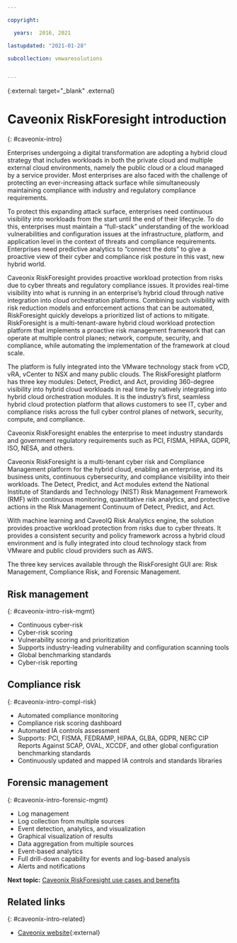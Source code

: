 ```yaml
---

copyright:

  years:  2016, 2021

lastupdated: "2021-01-28"

subcollection: vmwaresolutions


---
```


{:external: target="_blank" .external}

# Caveonix RiskForesight introduction
{: #caveonix-intro}

Enterprises undergoing a digital transformation are adopting a hybrid cloud strategy that includes workloads in both the private cloud and multiple external cloud environments, namely the public cloud or a cloud managed by a service provider. Most enterprises are also faced with the challenge of protecting an ever-increasing attack surface while simultaneously maintaining compliance with industry and regulatory compliance requirements.

To protect this expanding attack surface, enterprises need continuous visibility into workloads from the start until the end of their lifecycle. To do this, enterprises must maintain a “full-stack” understanding of the workload vulnerabilities and configuration issues at the infrastructure, platform, and application level in the context of threats and compliance requirements. Enterprises need predictive analytics to “connect the dots” to give a proactive view of their cyber and compliance risk posture in this vast, new hybrid world.

Caveonix RiskForesight provides proactive workload protection from risks due to cyber threats and regulatory compliance issues. It provides real-time visibility into what is running in an enterprise’s hybrid cloud through native integration into cloud orchestration platforms. Combining such visibility with risk reduction models and enforcement actions that can be automated, RiskForesight quickly develops a prioritized list of actions to mitigate. RiskForesight is a multi-tenant-aware hybrid cloud workload protection platform that implements a proactive risk management framework that can operate at multiple control planes; network, compute, security, and compliance, while automating the implementation of the framework at cloud scale.

The platform is fully integrated into the VMware technology stack from vCD, vRA, vCenter to NSX and many public clouds. The RiskForesight platform has three key modules: Detect, Predict, and Act, providing 360-degree visibility into hybrid cloud workloads in real time by natively integrating into hybrid cloud orchestration modules. It is the industry’s first, seamless hybrid cloud protection platform that allows customers to see IT, cyber and compliance risks across the full cyber control planes of network, security, compute, and compliance.

Caveonix RiskForesight enables the enterprise to meet industry standards and government regulatory requirements such as PCI, FISMA, HIPAA, GDPR, ISO, NESA, and others.

Caveonix RiskForesight is a multi-tenant cyber risk and Compliance Management platform for the hybrid cloud, enabling an enterprise, and its business units, continuous cybersecurity, and compliance visibility into their workloads. The Detect, Predict, and Act modules extend the National Institute of Standards and Technology (NIST) Risk Management Framework (RMF) with continuous monitoring, quantitative risk analytics, and protective actions in the Risk Management Continuum of Detect, Predict, and Act.

With machine learning and CaveoIQ Risk Analytics engine, the solution provides proactive workload protection from risks due to cyber threats. It provides a consistent security and policy framework across a hybrid cloud environment and is fully integrated into cloud technology stack from VMware and public cloud providers such as AWS.

The three key services available through the RiskForesight GUI are: Risk Management, Compliance Risk, and Forensic Management.

## Risk management
{: #caveonix-intro-risk-mgmt}

- Continuous cyber-risk
- Cyber-risk scoring
- Vulnerability scoring and prioritization
- Supports industry-leading vulnerability and configuration scanning tools
- Global benchmarking standards
- Cyber-risk reporting

## Compliance risk
{: #caveonix-intro-compl-risk}

- Automated compliance monitoring
- Compliance risk scoring dashboard
- Automated IA controls assessment
- Supports: PCI, FISMA, FEDRAMP, HIPAA, GLBA, GDPR, NERC CIP Reports Against SCAP, OVAL, XCCDF, and other global configuration benchmarking standards
- Continuously updated and mapped IA controls and standards libraries

## Forensic management
{: #caveonix-intro-forensic-mgmt}

- Log management
- Log collection from multiple sources
- Event detection, analytics, and visualization
- Graphical visualization of results
- Data aggregation from multiple sources
- Event-based analytics
- Full drill-down capability for events and log-based analysis
- Alerts and notifications

**Next topic:** [Caveonix RiskForesight use cases and benefits](/docs/vmwaresolutions?topic=vmwaresolutions-caveonix-on-vcs)

## Related links
{: #caveonix-intro-related}

* [Caveonix website](https://www.caveonix.com){:external}

